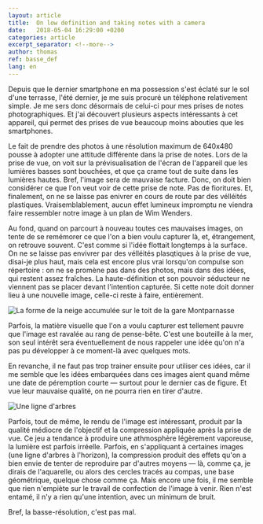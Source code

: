 ```yaml
---
layout: article
title:  On low definition and taking notes with a camera
date:   2018-05-04 16:29:00 +0200
categories: article
excerpt_separator: <!--more-->
author: thomas
ref: basse_def
lang: en
---
```

Depuis que le dernier smartphone en ma possession s'est éclaté sur le sol d'une terrasse, l'été dernier, je me suis procuré un téléphone relativement simple. Je me sers donc désormais de celui-ci pour mes prises de notes photographiques.<!--more--> Et j'ai découvert plusieurs aspects intéressants à cet appareil, qui permet des prises de vue beaucoup moins abouties que les smartphones.

Le fait de prendre des photos à une résolution maximum de 640x480 pousse à adopter une attitude différente dans la prise de notes. Lors de la prise de vue, on voit sur la prévisualisation de l'écran de l'appareil que les lumières basses sont bouchées, et que ça crame tout de suite dans les lumières hautes. Bref, l'image sera de mauvaise facture. Donc, on doit bien considérer ce que l'on veut voir de cette prise de note. Pas de fioritures. Et, finalement, on ne se laisse pas enivrer en cours de route par des vélléités plastiques. Vraisemblablement, aucun effet lumineux impromptu ne viendra faire ressembler notre image à un plan de Wim Wenders.

Au fond, quand on parcourt à nouveau toutes ces mauvaises images, on tente de se remémorer ce que l'on a bien voulu capturer là, et, étrangement, on retrouve souvent. C'est comme si l'idée flottait longtemps à la surface. On ne se laisse pas envivrer par des vélléités plasqtiques à la prise de vue, disai-je plus haut, mais cela est encore plus vrai lorsqu'on compulse son répertoire : on ne se promène pas dans des photos, mais dans des idées, qui restent assez fraîches. La haute-définition et son pouvoir séducteur ne viennent pas se placer devant l'intention capturée. Si cette note doit donner lieu à une nouvelle image, celle-ci reste à faire, entièrement.

![La forme de la neige accumulée sur le toit de la gare Montparnasse](/assets/images/blog/bd_neige_cadre.webp)

Parfois, la matière visuelle que l'on a voulu capturer est tellement pauvre que l'image est ravalée au rang de pense-bête. C'est une bouteille à la mer, son seul intérêt sera éventuellement de nous rappeler une idée qu'on n'a pas pu développer à ce moment-là avec quelques mots.

En revanche, il ne faut pas trop trainer ensuite pour utiliser ces idées, car il me semble que les idées embarquées dans ces images aient quand même une date de péremption courte — surtout pour le dernier cas de figure. Et vue leur mauvaise qualité, on ne pourra rien en tirer d'autre.

![Une ligne d'arbres](/assets/images/blog/bd_arbre_cadre.webp)

Parfois, tout de même, le rendu de l'image est intéressant, produit par la qualité médiocre de l'objectif et la compression appliquée après la prise de vue. Ce jeu a tendance à produire une athmosphère légèrement vaporeuse, la lumière est parfois irréelle. Parfois, en s'appliquant à certaines images (une ligne d'arbres à l'horizon), la compression produit des effets qu'on a bien envie de tenter de reproduire par d'autres moyens — là, comme ça, je dirais de l'aquarelle, ou alors des cercles tracés au compas, une base géométrique, quelque chose comme ça. Mais encore une fois, il me semble que rien n'empiète sur le travail de confection de l'image à venir. Rien n'est entamé, il n'y a rien qu'une intention, avec un minimum de bruit.

Bref, la basse-résolution, c'est pas mal.
